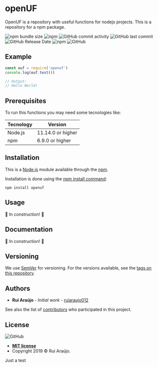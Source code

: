 
# openUF
OpenUF is a repository with useful functions for nodejs projects. This is a repository for a npm package.

![npm bundle size](https://img.shields.io/bundlephobia/min/openuf.svg)
![npm](https://img.shields.io/npm/v/openuf.svg?label=version)
![GitHub commit activity](https://img.shields.io/github/commit-activity/y/ruiaraujo012/openUF.svg)
![GitHub last commit](https://img.shields.io/github/last-commit/ruiaraujo012/openUF.svg)
![GitHub Release Date](https://img.shields.io/github/release-date/ruiaraujo012/openUF.svg)
![npm](https://img.shields.io/npm/dt/openuf.svg)
![GitHub](https://img.shields.io/github/license/ruiaraujo012/openUF.svg)
## Example

```javascript
const ouf = require('openuf')
console.log(ouf.test())

// Output:
// Hello World!
```

## Prerequisites

To run this functions you may need some tecnologies like:

| Tecnology | Version |
|--|--|
| Node.js | 11.14.0 or higher |
| npm | 6.9.0 or higher |

## Installation
This is a [Node.js](https://nodejs.org/en/) module available through the [npm](https://www.npmjs.com).

Installation is done using the [npm install command](https://docs.npmjs.com/downloading-and-installing-packages-locally):

```
npm install openuf
```

## Usage

:construction: In construction! :construction:

## Documentation

:construction: In construction! :construction:

## Versioning

We use  [SemVer](http://semver.org/)  for versioning. For the versions available, see the  [tags on this repository](https://github.com/ruiaraujo012/openuf/tags).

## Authors

-   **Rui Araújo**  -  _Initial work_  -  [ruiaraujo012](https://github.com/ruiaraujo012)

See also the list of  [contributors](https://github.com/ruiaraujo012/openuf/contributors)  who participated in this project.
## License

![GitHub](https://img.shields.io/github/license/ruiaraujo012/openUF.svg)
- **[MIT license](http://opensource.org/licenses/mit-license.php)**
- Copyright 2019 © Rui Araújo.

<!-- Template 1 (https://gist.github.com/PurpleBooth/109311bb0361f32d87a2) -->
<!-- Template 2 (https://gist.github.com/fvcproductions/1bfc2d4aecb01a834b46) -->
Just a test
